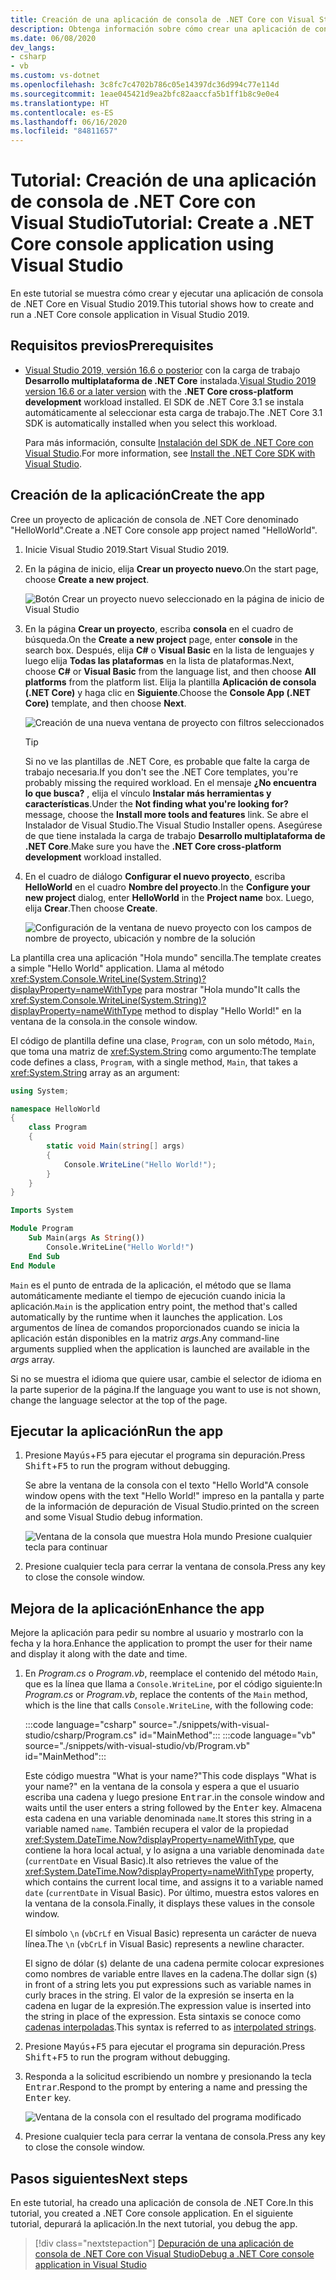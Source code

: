 ```yaml
---
title: Creación de una aplicación de consola de .NET Core con Visual Studio
description: Obtenga información sobre cómo crear una aplicación de consola de .NET Core con C# o Visual Basic mediante Visual Studio.
ms.date: 06/08/2020
dev_langs:
- csharp
- vb
ms.custom: vs-dotnet
ms.openlocfilehash: 3c8fc7c4702b786c05e14397dc36d994c77e114d
ms.sourcegitcommit: 1eae045421d9ea2bfc82aaccfa5b1ff1b8c9e0e4
ms.translationtype: HT
ms.contentlocale: es-ES
ms.lasthandoff: 06/16/2020
ms.locfileid: "84811657"
---
```

# <a name="tutorial-create-a-net-core-console-application-using-visual-studio"></a><span data-ttu-id="a3ffa-103">Tutorial: Creación de una aplicación de consola de .NET Core con Visual Studio</span><span class="sxs-lookup"><span data-stu-id="a3ffa-103">Tutorial: Create a .NET Core console application using Visual Studio</span></span>

<span data-ttu-id="a3ffa-104">En este tutorial se muestra cómo crear y ejecutar una aplicación de consola de .NET Core en Visual Studio 2019.</span><span class="sxs-lookup"><span data-stu-id="a3ffa-104">This tutorial shows how to create and run a .NET Core console application in Visual Studio 2019.</span></span>

## <a name="prerequisites"></a><span data-ttu-id="a3ffa-105">Requisitos previos</span><span class="sxs-lookup"><span data-stu-id="a3ffa-105">Prerequisites</span></span>

- <span data-ttu-id="a3ffa-106">[Visual Studio 2019, versión 16.6 o posterior](https://visualstudio.microsoft.com/downloads/?utm_medium=microsoft&utm_source=docs.microsoft.com&utm_campaign=inline+link&utm_content=download+vs2019) con la carga de trabajo **Desarrollo multiplataforma de .NET Core** instalada.</span><span class="sxs-lookup"><span data-stu-id="a3ffa-106">[Visual Studio 2019 version 16.6 or a later version](https://visualstudio.microsoft.com/downloads/?utm_medium=microsoft&utm_source=docs.microsoft.com&utm_campaign=inline+link&utm_content=download+vs2019) with the **.NET Core cross-platform development** workload installed.</span></span> <span data-ttu-id="a3ffa-107">El SDK de .NET Core 3.1 se instala automáticamente al seleccionar esta carga de trabajo.</span><span class="sxs-lookup"><span data-stu-id="a3ffa-107">The .NET Core 3.1 SDK is automatically installed when you select this workload.</span></span>

  <span data-ttu-id="a3ffa-108">Para más información, consulte [Instalación del SDK de .NET Core con Visual Studio](../install/sdk.md?pivots=os-windows#install-with-visual-studio).</span><span class="sxs-lookup"><span data-stu-id="a3ffa-108">For more information, see [Install the .NET Core SDK with Visual Studio](../install/sdk.md?pivots=os-windows#install-with-visual-studio).</span></span>

## <a name="create-the-app"></a><span data-ttu-id="a3ffa-109">Creación de la aplicación</span><span class="sxs-lookup"><span data-stu-id="a3ffa-109">Create the app</span></span>

<span data-ttu-id="a3ffa-110">Cree un proyecto de aplicación de consola de .NET Core denominado "HelloWorld".</span><span class="sxs-lookup"><span data-stu-id="a3ffa-110">Create a .NET Core console app project named "HelloWorld".</span></span>

1. <span data-ttu-id="a3ffa-111">Inicie Visual Studio 2019.</span><span class="sxs-lookup"><span data-stu-id="a3ffa-111">Start Visual Studio 2019.</span></span>

1. <span data-ttu-id="a3ffa-112">En la página de inicio, elija **Crear un proyecto nuevo**.</span><span class="sxs-lookup"><span data-stu-id="a3ffa-112">On the start page, choose **Create a new project**.</span></span>

   ![Botón Crear un proyecto nuevo seleccionado en la página de inicio de Visual Studio](./media/with-visual-studio/start-window.png)

1. <span data-ttu-id="a3ffa-114">En la página **Crear un proyecto**, escriba **consola** en el cuadro de búsqueda.</span><span class="sxs-lookup"><span data-stu-id="a3ffa-114">On the **Create a new project** page, enter **console** in the search box.</span></span> <span data-ttu-id="a3ffa-115">Después, elija **C#** o **Visual Basic** en la lista de lenguajes y luego elija **Todas las plataformas** en la lista de plataformas.</span><span class="sxs-lookup"><span data-stu-id="a3ffa-115">Next, choose **C#** or **Visual Basic** from the language list, and then choose **All platforms** from the platform list.</span></span> <span data-ttu-id="a3ffa-116">Elija la plantilla **Aplicación de consola (.NET Core)** y haga clic en **Siguiente**.</span><span class="sxs-lookup"><span data-stu-id="a3ffa-116">Choose the **Console App (.NET Core)** template, and then choose **Next**.</span></span>

   ![Creación de una nueva ventana de proyecto con filtros seleccionados](./media/with-visual-studio/create-new-project.png)

   > [!TIP]
   > <span data-ttu-id="a3ffa-118">Si no ve las plantillas de .NET Core, es probable que falte la carga de trabajo necesaria.</span><span class="sxs-lookup"><span data-stu-id="a3ffa-118">If you don't see the .NET Core templates, you're probably missing the required workload.</span></span> <span data-ttu-id="a3ffa-119">En el mensaje **¿No encuentra lo que busca?** , elija el vínculo **Instalar más herramientas y características**.</span><span class="sxs-lookup"><span data-stu-id="a3ffa-119">Under the **Not finding what you're looking for?** message, choose the **Install more tools and features** link.</span></span> <span data-ttu-id="a3ffa-120">Se abre el Instalador de Visual Studio.</span><span class="sxs-lookup"><span data-stu-id="a3ffa-120">The Visual Studio Installer opens.</span></span> <span data-ttu-id="a3ffa-121">Asegúrese de que tiene instalada la carga de trabajo **Desarrollo multiplataforma de .NET Core**.</span><span class="sxs-lookup"><span data-stu-id="a3ffa-121">Make sure you have the **.NET Core cross-platform development** workload installed.</span></span>

1. <span data-ttu-id="a3ffa-122">En el cuadro de diálogo **Configurar el nuevo proyecto**, escriba **HelloWorld** en el cuadro **Nombre del proyecto**.</span><span class="sxs-lookup"><span data-stu-id="a3ffa-122">In the **Configure your new project** dialog,  enter **HelloWorld** in the **Project name** box.</span></span> <span data-ttu-id="a3ffa-123">Luego, elija **Crear**.</span><span class="sxs-lookup"><span data-stu-id="a3ffa-123">Then choose **Create**.</span></span>

   ![Configuración de la ventana de nuevo proyecto con los campos de nombre de proyecto, ubicación y nombre de la solución](./media/with-visual-studio/configure-new-project.png)

<span data-ttu-id="a3ffa-125">La plantilla crea una aplicación "Hola mundo" sencilla.</span><span class="sxs-lookup"><span data-stu-id="a3ffa-125">The template creates a simple "Hello World" application.</span></span> <span data-ttu-id="a3ffa-126">Llama al método <xref:System.Console.WriteLine(System.String)?displayProperty=nameWithType> para mostrar "Hola mundo"</span><span class="sxs-lookup"><span data-stu-id="a3ffa-126">It calls the <xref:System.Console.WriteLine(System.String)?displayProperty=nameWithType> method to display "Hello World!"</span></span> <span data-ttu-id="a3ffa-127">en la ventana de la consola.</span><span class="sxs-lookup"><span data-stu-id="a3ffa-127">in the console window.</span></span>

<span data-ttu-id="a3ffa-128">El código de plantilla define una clase, `Program`, con un solo método, `Main`, que toma una matriz de <xref:System.String> como argumento:</span><span class="sxs-lookup"><span data-stu-id="a3ffa-128">The template code defines a class, `Program`, with a single method, `Main`, that takes a <xref:System.String> array as an argument:</span></span>

```csharp
using System;

namespace HelloWorld
{
    class Program
    {
        static void Main(string[] args)
        {
            Console.WriteLine("Hello World!");
        }
    }
}
```

```vb
Imports System

Module Program
    Sub Main(args As String())
        Console.WriteLine("Hello World!")
    End Sub
End Module
```

<span data-ttu-id="a3ffa-129">`Main` es el punto de entrada de la aplicación, el método que se llama automáticamente mediante el tiempo de ejecución cuando inicia la aplicación.</span><span class="sxs-lookup"><span data-stu-id="a3ffa-129">`Main` is the application entry point, the method that's called automatically by the runtime when it launches the application.</span></span> <span data-ttu-id="a3ffa-130">Los argumentos de línea de comandos proporcionados cuando se inicia la aplicación están disponibles en la matriz *args*.</span><span class="sxs-lookup"><span data-stu-id="a3ffa-130">Any command-line arguments supplied when the application is launched are available in the *args* array.</span></span>

<span data-ttu-id="a3ffa-131">Si no se muestra el idioma que quiere usar, cambie el selector de idioma en la parte superior de la página.</span><span class="sxs-lookup"><span data-stu-id="a3ffa-131">If the language you want to use is not shown, change the language selector at the top of the page.</span></span>

## <a name="run-the-app"></a><span data-ttu-id="a3ffa-132">Ejecutar la aplicación</span><span class="sxs-lookup"><span data-stu-id="a3ffa-132">Run the app</span></span>

1. <span data-ttu-id="a3ffa-133">Presione <kbd>Mayús</kbd>+<kbd>F5</kbd> para ejecutar el programa sin depuración.</span><span class="sxs-lookup"><span data-stu-id="a3ffa-133">Press <kbd>Shift</kbd>+<kbd>F5</kbd> to run the program without debugging.</span></span>

   <span data-ttu-id="a3ffa-134">Se abre la ventana de la consola con el texto "Hello World"</span><span class="sxs-lookup"><span data-stu-id="a3ffa-134">A console window opens with the text "Hello World!"</span></span> <span data-ttu-id="a3ffa-135">impreso en la pantalla y parte de la información de depuración de Visual Studio.</span><span class="sxs-lookup"><span data-stu-id="a3ffa-135">printed on the screen and some Visual Studio debug information.</span></span>

   ![Ventana de la consola que muestra Hola mundo Presione cualquier tecla para continuar](./media/with-visual-studio/hello-world-console.png)

1. <span data-ttu-id="a3ffa-137">Presione cualquier tecla para cerrar la ventana de consola.</span><span class="sxs-lookup"><span data-stu-id="a3ffa-137">Press any key to close the console window.</span></span>

## <a name="enhance-the-app"></a><span data-ttu-id="a3ffa-138">Mejora de la aplicación</span><span class="sxs-lookup"><span data-stu-id="a3ffa-138">Enhance the app</span></span>

<span data-ttu-id="a3ffa-139">Mejore la aplicación para pedir su nombre al usuario y mostrarlo con la fecha y la hora.</span><span class="sxs-lookup"><span data-stu-id="a3ffa-139">Enhance the application to prompt the user for their name and display it along with the date and time.</span></span>

1. <span data-ttu-id="a3ffa-140">En *Program.cs* o *Program.vb*, reemplace el contenido del método `Main`, que es la línea que llama a `Console.WriteLine`, por el código siguiente:</span><span class="sxs-lookup"><span data-stu-id="a3ffa-140">In *Program.cs* or *Program.vb*, replace the contents of the `Main` method, which is the line that calls `Console.WriteLine`, with the following code:</span></span>

   :::code language="csharp" source="./snippets/with-visual-studio/csharp/Program.cs" id="MainMethod":::
   :::code language="vb" source="./snippets/with-visual-studio/vb/Program.vb" id="MainMethod":::

   <span data-ttu-id="a3ffa-141">Este código muestra "What is your name?"</span><span class="sxs-lookup"><span data-stu-id="a3ffa-141">This code displays "What is your name?"</span></span> <span data-ttu-id="a3ffa-142">en la ventana de la consola y espera a que el usuario escriba una cadena y luego presione <kbd>Entrar</kbd>.</span><span class="sxs-lookup"><span data-stu-id="a3ffa-142">in the console window and waits until the user enters a string followed by the <kbd>Enter</kbd> key.</span></span> <span data-ttu-id="a3ffa-143">Almacena esta cadena en una variable denominada `name`.</span><span class="sxs-lookup"><span data-stu-id="a3ffa-143">It stores this string in a variable named `name`.</span></span> <span data-ttu-id="a3ffa-144">También recupera el valor de la propiedad <xref:System.DateTime.Now?displayProperty=nameWithType>, que contiene la hora local actual, y lo asigna a una variable denominada `date` (`currentDate` en Visual Basic).</span><span class="sxs-lookup"><span data-stu-id="a3ffa-144">It also retrieves the value of the <xref:System.DateTime.Now?displayProperty=nameWithType> property, which contains the current local time, and assigns it to a variable named `date` (`currentDate` in Visual Basic).</span></span> <span data-ttu-id="a3ffa-145">Por último, muestra estos valores en la ventana de la consola.</span><span class="sxs-lookup"><span data-stu-id="a3ffa-145">Finally, it displays these values in the console window.</span></span>

   <span data-ttu-id="a3ffa-146">El símbolo `\n` (`vbCrLf` en Visual Basic) representa un carácter de nueva línea.</span><span class="sxs-lookup"><span data-stu-id="a3ffa-146">The `\n` (`vbCrLf` in Visual Basic) represents a newline character.</span></span>

   <span data-ttu-id="a3ffa-147">El signo de dólar (`$`) delante de una cadena permite colocar expresiones como nombres de variable entre llaves en la cadena.</span><span class="sxs-lookup"><span data-stu-id="a3ffa-147">The dollar sign (`$`) in front of a string lets you put expressions such as variable names in curly braces in the string.</span></span> <span data-ttu-id="a3ffa-148">El valor de la expresión se inserta en la cadena en lugar de la expresión.</span><span class="sxs-lookup"><span data-stu-id="a3ffa-148">The expression value is inserted into the string in place of the expression.</span></span> <span data-ttu-id="a3ffa-149">Esta sintaxis se conoce como [cadenas interpoladas](../../csharp/language-reference/tokens/interpolated.md).</span><span class="sxs-lookup"><span data-stu-id="a3ffa-149">This syntax is referred to as [interpolated strings](../../csharp/language-reference/tokens/interpolated.md).</span></span>

1. <span data-ttu-id="a3ffa-150">Presione <kbd>Mayús</kbd>+<kbd>F5</kbd> para ejecutar el programa sin depuración.</span><span class="sxs-lookup"><span data-stu-id="a3ffa-150">Press <kbd>Shift</kbd>+<kbd>F5</kbd> to run the program without debugging.</span></span>

1. <span data-ttu-id="a3ffa-151">Responda a la solicitud escribiendo un nombre y presionando la tecla <kbd>Entrar</kbd>.</span><span class="sxs-lookup"><span data-stu-id="a3ffa-151">Respond to the prompt by entering a name and pressing the <kbd>Enter</kbd> key.</span></span>

   ![Ventana de la consola con el resultado del programa modificado](./media/with-visual-studio/hello-world-update.png)

1. <span data-ttu-id="a3ffa-153">Presione cualquier tecla para cerrar la ventana de consola.</span><span class="sxs-lookup"><span data-stu-id="a3ffa-153">Press any key to close the console window.</span></span>

## <a name="next-steps"></a><span data-ttu-id="a3ffa-154">Pasos siguientes</span><span class="sxs-lookup"><span data-stu-id="a3ffa-154">Next steps</span></span>

<span data-ttu-id="a3ffa-155">En este tutorial, ha creado una aplicación de consola de .NET Core.</span><span class="sxs-lookup"><span data-stu-id="a3ffa-155">In this tutorial, you created a .NET Core console application.</span></span> <span data-ttu-id="a3ffa-156">En el siguiente tutorial, depurará la aplicación.</span><span class="sxs-lookup"><span data-stu-id="a3ffa-156">In the next tutorial, you debug the app.</span></span>

> [!div class="nextstepaction"]
> [<span data-ttu-id="a3ffa-157">Depuración de una aplicación de consola de .NET Core con Visual Studio</span><span class="sxs-lookup"><span data-stu-id="a3ffa-157">Debug a .NET Core console application in Visual Studio</span></span>](debugging-with-visual-studio.md)

